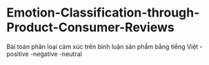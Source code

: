 # Emotion-Classification-through-Product-Consumer-Reviews
Bài toán phân loại cảm xúc trên bình luận sản phẩm bằng tiếng Việt
-positive
-negative
-neutral
